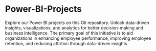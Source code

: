 # Power-BI-Projects
Explore our Power BI projects on this Git repository. Unlock data-driven insights, visualizations, and analytics for better decision-making and business intelligence.
The primary goal of this initiative is to aid organizations in enhancing employee performance, improving employee retention, and reducing attrition through data-driven insights. 
